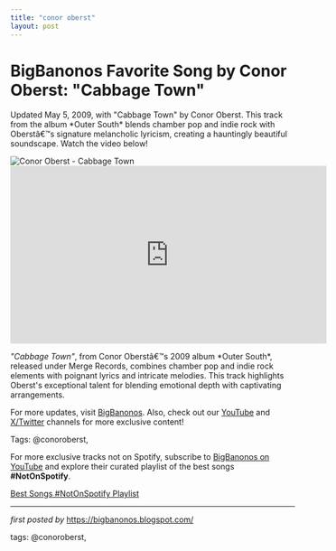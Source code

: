```yaml
---
title: "conor oberst"
layout: post
---
```

<!-- Title of the Post -->
<h1 >BigBanonos Favorite Song by Conor Oberst: "Cabbage Town"</h1> <!-- Introductory Text -->
<p >Updated May 5, 2009, with "Cabbage Town" by Conor Oberst. This track from the album *Outer South* blends chamber pop and indie rock with Oberstâ€™s signature melancholic lyricism, creating a hauntingly beautiful soundscape. Watch the video below!</p> <!-- Featured Image -->
<div > <img src="https://media.npr.org/assets/img/2017/01/18/conoroberst_wide-75faba7484545d125600c222adeaabf5e67c0e7b.jpg?s=1100&c=85&f=jpeg" alt="Conor Oberst - Cabbage Town" />
</div> <!-- YouTube Video Embed -->
<div > <iframe width="560" height="315" src="https://www.youtube.com/embed/wgWmFOdIOqQ" frameborder="0" allowfullscreen></iframe>
</div> <!-- Song Information -->
<div > <p><em>"Cabbage Town"</em>, from Conor Oberstâ€™s 2009 album *Outer South*, released under Merge Records, combines chamber pop and indie rock elements with poignant lyrics and intricate melodies. This track highlights Oberst's exceptional talent for blending emotional depth with captivating arrangements.</p>
</div> <!-- Footer Links -->
<div > <p>For more updates, visit <a href="https://bigbanonos.blogspot.com/" target="_blank">BigBanonos</a>. Also, check out our <a href="https://www.youtube.com/@BigBanonos" target="_blank">YouTube</a> and <a href="https://x.com/bigbanonos" target="_blank">X/Twitter</a> channels for more exclusive content!</p>
</div> <!-- Tags -->
<p >Tags: @conoroberst,</p>


<!--Subscribe and Playlist Links-->
<div>
    <p>For more exclusive tracks not on Spotify, subscribe to <a href="https://www.youtube.com/@BigBanonos" target="_blank">BigBanonos on YouTube</a> and explore their curated playlist of the best songs <strong>#NotOnSpotify</strong>.</p>
    <p><a href="https://www.youtube.com/playlist?list=PLtuNtuTatqI0kFahUCbtbfenC_ET5O_tr" target="_blank">Best Songs #NotOnSpotify Playlist<br /></a></p></div>

<hr />

<p><em>first posted by</em> <a href="https://bigbanonos.blogspot.com/" rel="noopener" target="_new">https://bigbanonos.blogspot.com/</a></p>

<p>tags: @conoroberst,</p>
